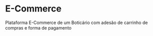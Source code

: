 # E-Commerce
Plataforma E-Commerce de um Boticário com adesão de carrinho de compras e forma de pagamento
